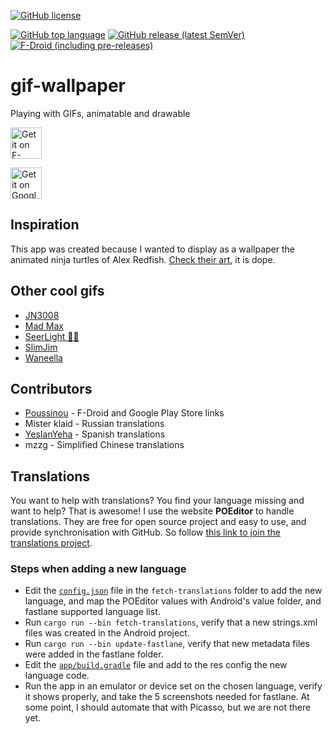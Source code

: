 [![GitHub license](https://img.shields.io/github/license/redwarp/gif-wallpaper)](https://github.com/redwarp/gif-wallpaper/blob/main/LICENSE)

[![GitHub top language](https://img.shields.io/github/languages/top/redwarp/gif-wallpaper)](https://github.com/redwarp/gif-wallpaper/search?l=kotlin) [![GitHub release (latest SemVer)](https://img.shields.io/github/v/release/redwarp/gif-wallpaper)](https://github.com/redwarp/gif-wallpaper/releases) [![F-Droid (including pre-releases)](https://img.shields.io/f-droid/v/net.redwarp.gifwallpaper)](https://f-droid.org/packages/net.redwarp.gifwallpaper)

# gif-wallpaper

Playing with GIFs, animatable and drawable

[<img src="https://fdroid.gitlab.io/artwork/badge/get-it-on.png" alt="Get it on F-Droid" height=50>](https://f-droid.org/packages/net.redwarp.gifwallpaper)

[<img src="https://play.google.com/intl/en_us/badges/images/generic/en-play-badge.png" alt="Get it on Google Play" height=50>](https://play.google.com/store/apps/details?id=net.redwarp.gifwallpaper)

## Inspiration

This app was created because I wanted to display as a wallpaper the animated ninja turtles of
Alex Redfish. [Check their art](https://www.artstation.com/artwork/5wm5W), it is dope.

## Other cool gifs

* [JN3008](https://jn3008.tumblr.com/)
* [Mad Max](https://www.behance.net/gallery/26428843/MAD-MAX-Fury-Road)
* [SeerLight 🌙✨](https://twitter.com/seerlight)
* [SlimJim](http://www.slimjimstudios.com/#/la-gifathon/)
* [Waneella](https://twitter.com/waneella_/)

## Contributors

* [Poussinou](https://github.com/Poussinou) - F-Droid and Google Play Store links
* Mister klaid - Russian translations
* [YesIanYeha](https://github.com/Preyesianyeha) - Spanish translations
* mzzg - Simplified Chinese translations

## Translations

You want to help with translations? You find your language missing and want to help?
That is awesome!
I use the website **POEditor** to handle translations. They are free for open source project and easy to use, and provide synchronisation with GitHub. So follow [this link to join the translations project](https://poeditor.com/join/project?hash=QaDkuFZTp2).

### Steps when adding a new language

* Edit the [`config.json`](fetch-translations) file in the `fetch-translations` folder to add the new language, and map the POEditor values with Android's value folder, and fastlane supported language list.
* Run `cargo run --bin fetch-translations`, verify that a new strings.xml files was created in the Android project.
* Run `cargo run --bin update-fastlane`, verify that new metadata files were added in the fastlane folder.
* Edit the [`app/build.gradle`](app/build.gradle) file and add to the res config the new language code.
* Run the app in an emulator or device set on the chosen language, verify it shows properly, and take the 5 screenshots needed for fastlane. At some point, I should automate that with Picasso, but we are not there yet.
